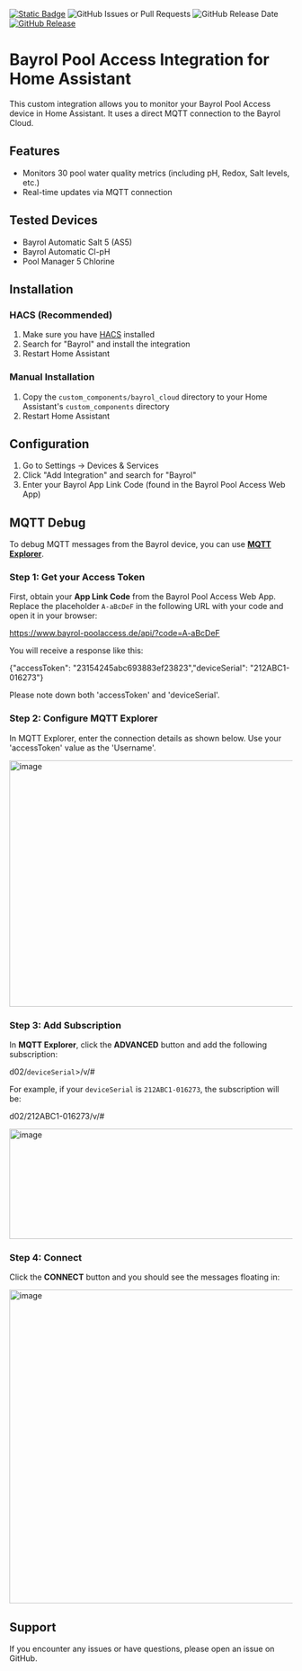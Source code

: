 [![Static Badge](https://img.shields.io/badge/HACS-Custom-41BDF5?style=for-the-badge&logo=homeassistantcommunitystore&logoColor=white)](https://github.com/hacs/integration) 
![GitHub Issues or Pull Requests](https://img.shields.io/github/issues/0xQuantumHome/bayrol-home-hassistant?style=for-the-badge) 
![GitHub Release Date](https://img.shields.io/github/release-date/0xQuantumHome/bayrol-home-hassistant?style=for-the-badge&label=Latest%20Release) [![GitHub Release](https://img.shields.io/github/v/release/0xQuantumHome/bayrol-home-hassistant?style=for-the-badge)](https://github.com/0xQuantumHome/bayrol-home-hassistant/releases)


# Bayrol Pool Access Integration for Home Assistant

This custom integration allows you to monitor your Bayrol Pool Access device in Home Assistant. It uses a direct MQTT connection to the Bayrol Cloud.

## Features

- Monitors 30 pool water quality metrics (including pH, Redox, Salt levels, etc.)
- Real-time updates via MQTT connection

## Tested Devices

- Bayrol Automatic Salt 5 (AS5)
- Bayrol Automatic Cl-pH
- Pool Manager 5 Chlorine

## Installation

### HACS (Recommended)

1. Make sure you have [HACS](https://hacs.xyz/) installed
2. Search for "Bayrol" and install the integration
3. Restart Home Assistant

### Manual Installation

1. Copy the `custom_components/bayrol_cloud` directory to your Home Assistant's `custom_components` directory
2. Restart Home Assistant

## Configuration

1. Go to Settings -> Devices & Services
2. Click "Add Integration" and search for "Bayrol"
3. Enter your Bayrol App Link Code (found in the Bayrol Pool Access Web App)

## MQTT Debug

To debug MQTT messages from the Bayrol device, you can use [**MQTT Explorer**](http://mqtt-explorer.com).

### Step 1: Get your Access Token
First, obtain your **App Link Code** from the Bayrol Pool Access Web App.  
Replace the placeholder `A-aBcDeF` in the following URL with your code and open it in your browser:

https://www.bayrol-poolaccess.de/api/?code=A-aBcDeF

You will receive a response like this:

{"accessToken": "23154245abc693883ef23823","deviceSerial": "212ABC1-016273"}

Please note down both 'accessToken' and 'deviceSerial'.

### Step 2: Configure MQTT Explorer
In MQTT Explorer, enter the connection details as shown below.
Use your 'accessToken' value as the 'Username'.

<img width="654" height="438" alt="image" src="https://github.com/user-attachments/assets/bef549bb-e917-430b-bd07-79780a355f3d" />

### Step 3: Add Subscription
In **MQTT Explorer**, click the **ADVANCED** button and add the following subscription:

d02/`deviceSerial`>/v/#

For example, if your `deviceSerial` is `212ABC1-016273`, the subscription will be:

d02/212ABC1-016273/v/#

<img width="647" height="196" alt="image" src="https://github.com/user-attachments/assets/e3b17d01-4d21-4ac4-bb28-89ad07a5804d" />

### Step 4: Connect

Click the **CONNECT** button and you should see the messages floating in:

<img width="587" height="558" alt="image" src="https://github.com/user-attachments/assets/f92df652-5848-40ab-8edb-8250b50be68d" />


## Support

If you encounter any issues or have questions, please open an issue on GitHub.

